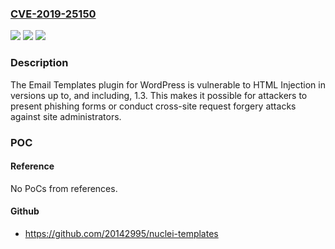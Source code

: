 ### [CVE-2019-25150](https://cve.mitre.org/cgi-bin/cvename.cgi?name=CVE-2019-25150)
![](https://img.shields.io/static/v1?label=Product&message=Email%20Templates%20Customizer%20and%20Designer%20for%20WordPress%20and%20WooCommerce&color=blue)
![](https://img.shields.io/static/v1?label=Version&message=*%3C%3D%201.3%20&color=brighgreen)
![](https://img.shields.io/static/v1?label=Vulnerability&message=CWE-74%20Improper%20Neutralization%20of%20Special%20Elements%20in%20Output%20Used%20by%20a%20Downstream%20Component%20('Injection')&color=brighgreen)

### Description

The Email Templates plugin for WordPress is vulnerable to HTML Injection in versions up to, and including, 1.3. This makes it possible for attackers to present phishing forms or conduct cross-site request forgery attacks against site administrators.

### POC

#### Reference
No PoCs from references.

#### Github
- https://github.com/20142995/nuclei-templates


